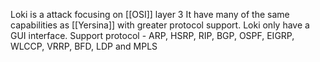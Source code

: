 Loki is a attack focusing on [[OSI]] layer 3
It have many of the same capabilities as [[Yersina]] with greater protocol support. 
Loki only have a GUI interface. 
Support protocol 
	- ARP, HSRP, RIP, BGP, OSPF, EIGRP, WLCCP, VRRP, BFD, LDP and MPLS 
